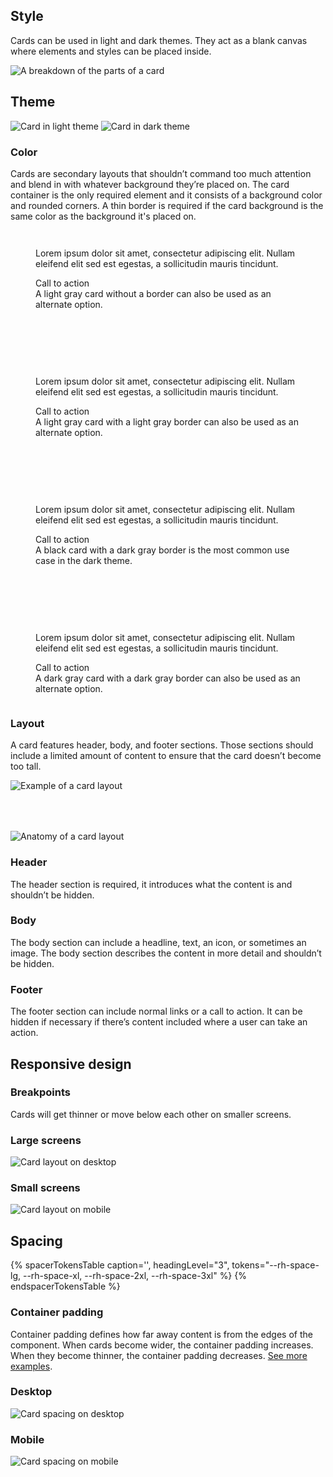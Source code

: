 <style>
  .grid {
    display: grid;
    grid-template-columns: 1fr;
    gap: var(--rh-space-4xl, 64px);
  }

  @container container (min-width: 567px) {
    .grid {
      grid-template-columns: 1fr 1fr;
    }
  }
</style>


## Style

Cards can be used in light and dark themes. They act as a blank canvas where
elements and styles can be placed inside.

<uxdot-example width-adjustment="600px">
  <img src="{{ '../card-style.svg' | url }}" alt="A breakdown of the parts of a card">
</uxdot-example>

## Theme

<uxdot-example width-adjustment="784px">
  <img src="{{ '../card-theme-light.svg' | url }}" alt="Card in light theme">
</uxdot-example>

<uxdot-example color-palette="darkest" width-adjustment="784px">
  <img src="{{ '../card-theme-dark.svg' | url }}" alt="Card in dark theme">
</uxdot-example>

### Color

Cards are secondary layouts that shouldn’t command too much attention and
blend in with whatever background they’re placed on. The card container is the
only required element and it consists of a background color and rounded
corners. A thin border is required if the card background is the same color as
the background it's placed on.


<div class="grid">
  <figure>
    <rh-card>
      <p>Lorem ipsum dolor sit amet, consectetur adipiscing elit. Nullam eleifend elit sed est egestas, a sollicitudin mauris tincidunt.</p>
      <rh-cta href="#">Call to action</rh-cta>
    </rh-card>
    <figcaption>
      A light gray card without a border can also be used as an alternate option.
    </figcaption>
  </figure>
  <figure>
    <rh-card color-palette="lighter">
      <p>Lorem ipsum dolor sit amet, consectetur adipiscing elit. Nullam eleifend elit sed est egestas, a sollicitudin mauris tincidunt.</p>
      <rh-cta href="#">Call to action</rh-cta>
    </rh-card>
    <figcaption>
      A light gray card with a light gray border can also be used as an alternate option.
    </figcaption>
  </figure>
  <figure>
    <rh-card color-palette="dark">
      <p>Lorem ipsum dolor sit amet, consectetur adipiscing elit. Nullam eleifend elit sed est egestas, a sollicitudin mauris tincidunt.</p>
      <rh-cta href="#">Call to action</rh-cta>
    </rh-card>
    <figcaption>
      A black card with a dark gray border is the most common use case in the dark theme.
    </figcaption>
  </figure>

  <figure>
    <rh-card color-palette="darker">
      <p>Lorem ipsum dolor sit amet, consectetur adipiscing elit. Nullam eleifend elit sed est egestas, a sollicitudin mauris tincidunt.</p>
      <rh-cta href="#">Call to action</rh-cta>
    </rh-card>
    <figcaption>
      A dark gray card with a dark gray border can also be used as an alternate option.
    </figcaption>
  </figure>

</div>


### Layout

A card features header, body, and footer sections. Those sections should
include a limited amount of content to ensure that the card doesn’t become too
tall.

<div class="grid">
  <uxdot-example width-adjustment="360px">
    <img src="{{ '../card-layout-1.svg' | url }}" alt="Example of a card layout">
  </uxdot-example>

  <uxdot-example width-adjustment="360px">
    <img src="{{ '../card-layout-2.svg' | url }}" alt="Anatomy of a card layout">
  </uxdot-example>

</div>

### Header

The header section is required, it introduces what the content is and
shouldn’t be hidden.

### Body

The body section can include a headline, text, an icon, or sometimes an image.
The body section describes the content in more detail and shouldn’t be hidden.

### Footer

The footer section can include normal links or a call to action. It can be
hidden if necessary if there’s content included where a user can take an
action.


## Responsive design

### Breakpoints

Cards will get thinner or move below each other on smaller screens.

### Large screens

<uxdot-example width-adjustment="784px" variant="full" no-border alignment="left">
  <img src="{{ '../card-layout-desktop.svg' | url }}" alt="Card layout on desktop">
</uxdot-example>

### Small screens

<uxdot-example width-adjustment="360px" variant="full" no-border alignment="left">
  <img src="{{ '../card-layout-mobile.svg' | url }}" alt="Card layout on mobile">
</uxdot-example>

## Spacing

<rh-table>
{% spacerTokensTable
   caption='',
   headingLevel="3",
   tokens="--rh-space-lg, --rh-space-xl, --rh-space-2xl, --rh-space-3xl" %}
{% endspacerTokensTable %}
</rh-table>

### Container padding

Container padding defines how far away content is from the edges of the
component. When cards become wider, the container padding increases. When they
become thinner, the container padding decreases. <a
href="https://xd.adobe.com/view/a337ad48-4c5a-4e75-aec1-cc0cfe52098d-f664/">See more examples</a>.

### Desktop

<uxdot-example width-adjustment="360px">
  <img src="{{ '../card-spacing-desktop.svg' | url }}" alt="Card spacing on desktop">
</uxdot-example>


### Mobile

<uxdot-example width-adjustment="360px">
  <img src="{{ '../card-spacing-mobile.svg' | url }}" alt="Card spacing on mobile">
</uxdot-example>
